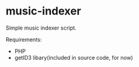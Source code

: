 # music-indexer

Simple music indexer script. 

Requirements:
* PHP
* getID3 libary(included in source code, for now)